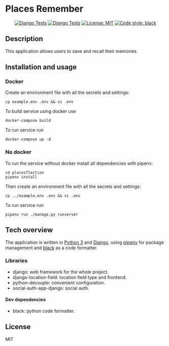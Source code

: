 # Places Remember

<p align="center">
<a href="https://github.com/ASPAnas/placesflection/actions/workflows/django.yml"><img alt="Django Tests" src="https://github.com/ASPAnas/placesflection/actions/workflows/django.yml/badge.svg"></a>
<a href="https://github.com/ASPAnas/placesflection/actions/workflows/black.yml"><img alt="Django Tests" src="https://github.com/ASPAnas/placesflection/actions/workflows/black.yml/badge.svg"></a>
<a href="https://github.com/psf/black/blob/main/LICENSE"><img alt="License: MIT" src="https://black.readthedocs.io/en/stable/_static/license.svg"></a>
<a href="https://github.com/psf/black"><img alt="Code style: black" src="https://img.shields.io/badge/code%20style-black-000000.svg"></a>
</p>

## Description

This application allows users to save and recall their memories. 

## Installation and usage

### Docker

Create an environment file with all the secrets and settings:

```
cp example.env .env && vi .env
```

To build service using docker use
```
docker-compose build
```

To run service run

```
docker-compose up -d
```

### No docker

To run the service without docker install all dependencies with pipenv:

```
cd placesflection
pipenv install
```

Then create an environment file with all the secrets and settings:

```
cp ../example.env .env && vi .env
```

To run service run

```
pipenv run ./manage.py runserver
```

## Tech overview

The application is written in [Python 3](https://github.com/python) and [Django](https://github.com/django/django), using [pipenv](https://github.com/pypa/pipenv) for package management and [black](https://github.com/psf/black) as a code formatter.

### Libraries

- django: web framework for the whole project.
- django-location-field: location field type and frontend.
- python-decouple: convenient configuration.
- social-auth-app-django: social auth.

#### Dev dependencies

- black: python code formatter.

## License

MIT

